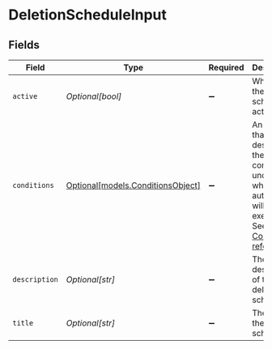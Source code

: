 # DeletionScheduleInput


## Fields

| Field                                                                                                                                                                       | Type                                                                                                                                                                        | Required                                                                                                                                                                    | Description                                                                                                                                                                 |
| --------------------------------------------------------------------------------------------------------------------------------------------------------------------------- | --------------------------------------------------------------------------------------------------------------------------------------------------------------------------- | --------------------------------------------------------------------------------------------------------------------------------------------------------------------------- | --------------------------------------------------------------------------------------------------------------------------------------------------------------------------- |
| `active`                                                                                                                                                                    | *Optional[bool]*                                                                                                                                                            | :heavy_minus_sign:                                                                                                                                                          | Whether the deletion schedule is active                                                                                                                                     |
| `conditions`                                                                                                                                                                | [Optional[models.ConditionsObject]](../models/conditionsobject.md)                                                                                                          | :heavy_minus_sign:                                                                                                                                                          | An object that describes the conditions under which the automation will execute. See [Conditions reference](/documentation/ticketing/reference-guides/conditions-reference) |
| `description`                                                                                                                                                               | *Optional[str]*                                                                                                                                                             | :heavy_minus_sign:                                                                                                                                                          | The description of the deletion schedule                                                                                                                                    |
| `title`                                                                                                                                                                     | *Optional[str]*                                                                                                                                                             | :heavy_minus_sign:                                                                                                                                                          | The title of the deletion schedule                                                                                                                                          |
